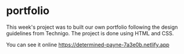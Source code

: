 # portfolio

This week's project was to built our own portfolio following the
design guidelines from Technigo. The project is done using HTML
and CSS.

You can see it online https://determined-payne-7a3e0b.netlify.app
